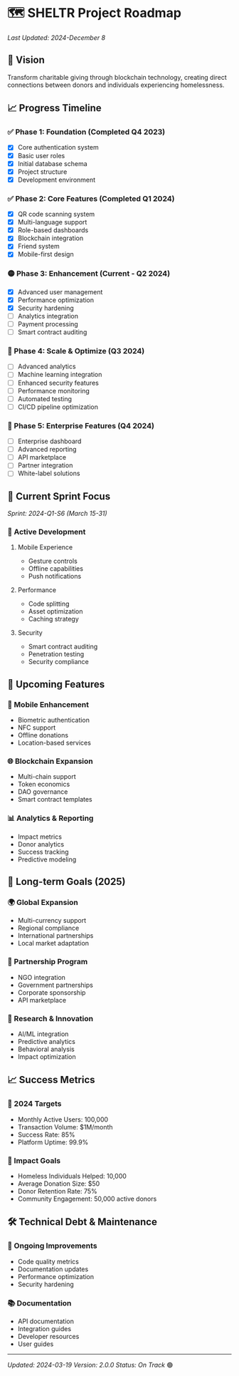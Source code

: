 # 🗺️ SHELTR Project Roadmap
*Last Updated: 2024-December 8*

## 🎯 Vision
Transform charitable giving through blockchain technology, creating direct connections between donors and individuals experiencing homelessness.

## 📈 Progress Timeline

### ✅ Phase 1: Foundation (Completed Q4 2023)
- [x] Core authentication system
- [x] Basic user roles
- [x] Initial database schema
- [x] Project structure
- [x] Development environment

### ✅ Phase 2: Core Features (Completed Q1 2024)
- [x] QR code scanning system
- [x] Multi-language support
- [x] Role-based dashboards
- [x] Blockchain integration
- [x] Friend system
- [x] Mobile-first design

### 🟡 Phase 3: Enhancement (Current - Q2 2024)
- [x] Advanced user management
- [x] Performance optimization
- [x] Security hardening
- [ ] Analytics integration
- [ ] Payment processing
- [ ] Smart contract auditing

### 🔲 Phase 4: Scale & Optimize (Q3 2024)
- [ ] Advanced analytics
- [ ] Machine learning integration
- [ ] Enhanced security features
- [ ] Performance monitoring
- [ ] Automated testing
- [ ] CI/CD pipeline optimization

### 🔲 Phase 5: Enterprise Features (Q4 2024)
- [ ] Enterprise dashboard
- [ ] Advanced reporting
- [ ] API marketplace
- [ ] Partner integration
- [ ] White-label solutions

## 🎯 Current Sprint Focus
*Sprint: 2024-Q1-S6 (March 15-31)*

### 🚀 Active Development
1. Mobile Experience
   - Gesture controls
   - Offline capabilities
   - Push notifications

2. Performance
   - Code splitting
   - Asset optimization
   - Caching strategy

3. Security
   - Smart contract auditing
   - Penetration testing
   - Security compliance

## 🔄 Upcoming Features

### 📱 Mobile Enhancement
- Biometric authentication
- NFC support
- Offline donations
- Location-based services

### 🌐 Blockchain Expansion
- Multi-chain support
- Token economics
- DAO governance
- Smart contract templates

### 📊 Analytics & Reporting
- Impact metrics
- Donor analytics
- Success tracking
- Predictive modeling

## 🎯 Long-term Goals (2025)

### 🌍 Global Expansion
- Multi-currency support
- Regional compliance
- International partnerships
- Local market adaptation

### 🤝 Partnership Program
- NGO integration
- Government partnerships
- Corporate sponsorship
- API marketplace

### 🔬 Research & Innovation
- AI/ML integration
- Predictive analytics
- Behavioral analysis
- Impact optimization

## 📈 Success Metrics

### 🎯 2024 Targets
- Monthly Active Users: 100,000
- Transaction Volume: $1M/month
- Success Rate: 85%
- Platform Uptime: 99.9%

### 🌟 Impact Goals
- Homeless Individuals Helped: 10,000
- Average Donation Size: $50
- Donor Retention Rate: 75%
- Community Engagement: 50,000 active donors

## 🛠️ Technical Debt & Maintenance

### 🔧 Ongoing Improvements
- Code quality metrics
- Documentation updates
- Performance optimization
- Security hardening

### 📚 Documentation
- API documentation
- Integration guides
- Developer resources
- User guides

---
*Updated: 2024-03-19*
*Version: 2.0.0*
*Status: On Track* 🟢